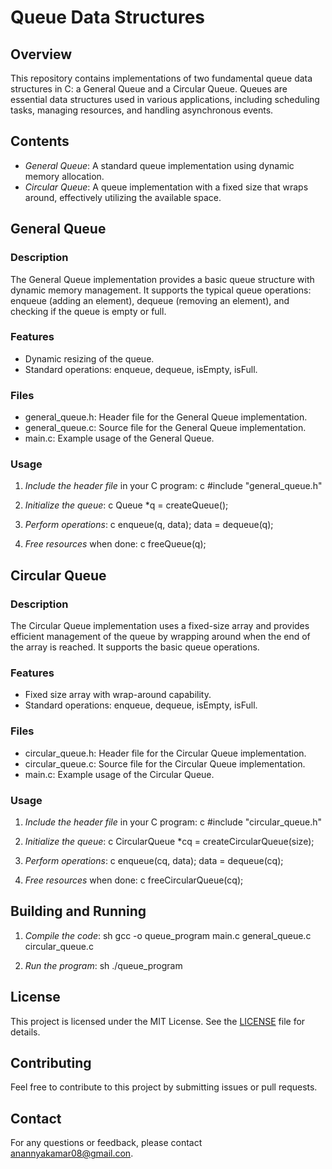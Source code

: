 # Queue Data Structures 

## Overview

This repository contains implementations of two fundamental queue data structures in C: a General Queue and a Circular Queue. Queues are essential data structures used in various applications, including scheduling tasks, managing resources, and handling asynchronous events.

## Contents

- *General Queue*: A standard queue implementation using dynamic memory allocation.
- *Circular Queue*: A queue implementation with a fixed size that wraps around, effectively utilizing the available space.

## General Queue

### Description

The General Queue implementation provides a basic queue structure with dynamic memory management. It supports the typical queue operations: enqueue (adding an element), dequeue (removing an element), and checking if the queue is empty or full.

### Features

- Dynamic resizing of the queue.
- Standard operations: enqueue, dequeue, isEmpty, isFull.

### Files

- general_queue.h: Header file for the General Queue implementation.
- general_queue.c: Source file for the General Queue implementation.
- main.c: Example usage of the General Queue.

### Usage

1. *Include the header file* in your C program:
   c
   #include "general_queue.h"
   

2. *Initialize the queue*:
   c
   Queue *q = createQueue();
   

3. *Perform operations*:
   c
   enqueue(q, data);
   data = dequeue(q);
   

4. *Free resources* when done:
   c
   freeQueue(q);
   

## Circular Queue

### Description

The Circular Queue implementation uses a fixed-size array and provides efficient management of the queue by wrapping around when the end of the array is reached. It supports the basic queue operations.

### Features

- Fixed size array with wrap-around capability.
- Standard operations: enqueue, dequeue, isEmpty, isFull.

### Files

- circular_queue.h: Header file for the Circular Queue implementation.
- circular_queue.c: Source file for the Circular Queue implementation.
- main.c: Example usage of the Circular Queue.

### Usage

1. *Include the header file* in your C program:
   c
   #include "circular_queue.h"
   

2. *Initialize the queue*:
   c
   CircularQueue *cq = createCircularQueue(size);
   

3. *Perform operations*:
   c
   enqueue(cq, data);
   data = dequeue(cq);
   

4. *Free resources* when done:
   c
   freeCircularQueue(cq);
   

## Building and Running

1. *Compile the code*:
   sh
   gcc -o queue_program main.c general_queue.c circular_queue.c
   

2. *Run the program*:
   sh
   ./queue_program
   

## License

This project is licensed under the MIT License. See the [LICENSE](LICENSE) file for details.

## Contributing

Feel free to contribute to this project by submitting issues or pull requests. 

## Contact

For any questions or feedback, please contact anannyakamar08@gmail.con.
